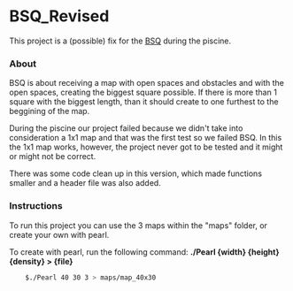 # **BSQ_Revised**
This project is a (possible) fix for the [BSQ](https://github.com/brpereiraa/42.piscine/tree/main/C/BSQ) during the piscine.  

### **About**
BSQ is about receiving a map with open spaces and obstacles and with the open spaces, creating the biggest square possible. If there is more than 1 square with the biggest length, than it should create to one furthest to the beggining of the map. 

During the piscine our project failed because we didn't take into consideration a 1x1 map and that was the first test so we failed BSQ. In this the 1x1 map works, however, the project never got to be tested and it might or might not be correct.

There was some code clean up in this version, which made functions smaller and a header file was also added.

### **Instructions**
To run this project you can use the 3 maps within the "maps" folder, or create your own with pearl.

To create with pearl, run the following command:
**./Pearl {width} {height} {density} > {file}**

```sh
	$./Pearl 40 30 3 > maps/map_40x30
```